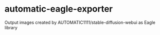 # automatic-eagle-exporter
Output images created by AUTOMATIC1111/stable-diffusion-webui as Eagle library
